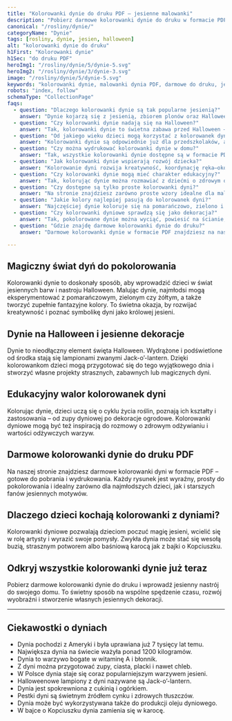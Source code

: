 ```yaml
---
title: "Kolorowanki dynie do druku PDF – jesienne malowanki"
description: "Pobierz darmowe kolorowanki dynie do druku w formacie PDF. Jesienne motywy, halloweenowe buźki i urocze wzory dla dzieci."
canonical: "/rosliny/dynie/"
categoryName: "Dynie"
tags: [rosliny, dynie, jesien, halloween]
alt: "kolorowanki dynie do druku"
h1First: "Kolorowanki dynie"
h1Sec: "do druku PDF"
heroImg1: "/rosliny/dynie/5/dynie-5.svg"
heroImg2: "/rosliny/dynie/3/dynie-3.svg"
image: "/rosliny/dynie/5/dynie-5.svg"
keywords: "kolorowanki dynie, malowanki dynia PDF, darmowe do druku, jesienne kolorowanki, halloween dynie"
robots: "index, follow"
schemaType: "CollectionPage"
faqs:
  - question: "Dlaczego kolorowanki dynie są tak popularne jesienią?"
    answer: "Dynie kojarzą się z jesienią, zbiorem plonów oraz Halloween. Kolorowanki z dyniami pozwalają dzieciom wczuć się w klimat tej pory roku i przygotować do jesiennych dekoracji."
  - question: "Czy kolorowanki dynie nadają się na Halloween?"
    answer: "Tak, kolorowanki dynie to świetna zabawa przed Halloween – dzieci mogą tworzyć straszne, zabawne i magiczne buźki dyniowe inspirowane lampionami Jack-o’-lantern."
  - question: "Od jakiego wieku dzieci mogą korzystać z kolorowanek dyni?"
    answer: "Kolorowanki dynie są odpowiednie już dla przedszkolaków, a starsze dzieci mogą próbować bardziej skomplikowanych wzorów z detalami i ozdobami."
  - question: "Czy można wydrukować kolorowanki dynie w domu?"
    answer: "Tak, wszystkie kolorowanki dynie dostępne są w formacie PDF do darmowego pobrania i wydruku na domowej drukarce."
  - question: "Jak kolorowanki dynie wspierają rozwój dziecka?"
    answer: "Kolorowanie dyni rozwija kreatywność, koordynację ręka–oko, a także uczy dzieci o kształtach roślin i symbolice związanej z jesienią i Halloween."
  - question: "Czy kolorowanki dynie mogą mieć charakter edukacyjny?"
    answer: "Tak, kolorując dynie można rozmawiać z dziećmi o zdrowym odżywianiu, właściwościach warzyw oraz o tradycjach takich jak Halloween."
  - question: "Czy dostępne są tylko proste kolorowanki dyni?"
    answer: "Na stronie znajdziesz zarówno proste wzory idealne dla maluchów, jak i bardziej szczegółowe ilustracje dla starszych dzieci."
  - question: "Jakie kolory najlepiej pasują do kolorowanek dyni?"
    answer: "Najczęściej dynie koloruje się na pomarańczowo, zielono i żółto, ale dzieci mogą puścić wodze fantazji i tworzyć zupełnie bajkowe barwy."
  - question: "Czy kolorowanki dyniowe sprawdzą się jako dekoracja?"
    answer: "Tak, pokolorowane dynie można wyciąć, powiesić na ścianie, w oknie lub wykorzystać do przygotowania jesiennych i halloweenowych ozdób."
  - question: "Gdzie znajdę darmowe kolorowanki dynie do druku?"
    answer: "Darmowe kolorowanki dynie w formacie PDF znajdziesz na naszej stronie w kategorii Dynie – gotowe do pobrania i wydrukowania."

---
```

## Magiczny świat dyń do pokolorowania
Kolorowanki dynie to doskonały sposób, aby wprowadzić dzieci w świat jesiennych barw i nastroju Halloween. Malując dynie, najmłodsi mogą eksperymentować z pomarańczowym, zielonym czy żółtym, a także tworzyć zupełnie fantazyjne kolory. To świetna okazja, by rozwijać kreatywność i poznać symbolikę dyni jako królowej jesieni.

## Dynie na Halloween i jesienne dekoracje
Dynie to nieodłączny element święta Halloween. Wydrążone i podświetlone od środka stają się lampionami zwanymi Jack-o’-lantern. Dzięki kolorowankom dzieci mogą przygotować się do tego wyjątkowego dnia i stworzyć własne projekty strasznych, zabawnych lub magicznych dyni.

## Edukacyjny walor kolorowanek dyni
Kolorując dynie, dzieci uczą się o cyklu życia roślin, poznają ich kształty i zastosowania – od zupy dyniowej po dekoracje ogrodowe. Kolorowanki dyniowe mogą być też inspiracją do rozmowy o zdrowym odżywianiu i wartości odżywczych warzyw.

## Darmowe kolorowanki dynie do druku PDF
Na naszej stronie znajdziesz darmowe kolorowanki dyni w formacie PDF – gotowe do pobrania i wydrukowania. Każdy rysunek jest wyraźny, prosty do pokolorowania i idealny zarówno dla najmłodszych dzieci, jak i starszych fanów jesiennych motywów.

## Dlaczego dzieci kochają kolorowanki z dyniami?
Kolorowanki dyniowe pozwalają dzieciom poczuć magię jesieni, wcielić się w rolę artysty i wyrazić swoje pomysły. Zwykła dynia może stać się wesołą buzią, strasznym potworem albo baśniową karocą jak z bajki o Kopciuszku.

## Odkryj wszystkie kolorowanki dynie już teraz
Pobierz darmowe kolorowanki dynie do druku i wprowadź jesienny nastrój do swojego domu. To świetny sposób na wspólne spędzenie czasu, rozwój wyobraźni i stworzenie własnych jesiennych dekoracji.

---

## Ciekawostki o dyniach

<ul class="grid grid-cols-1 mb-3 sm:grid-cols-2 md:grid-cols-3 lg:grid-cols-5 gap-x-6 gap-y-3 text-center text-base md:text-lg font-light max-w-6xl mx-auto">
<li class="bg-none text-black p-2 flex items-center justify-center font-medium rounded border-4 border-dotted border-orange-500">Dynia pochodzi z Ameryki i była uprawiana już 7 tysięcy lat temu.</li>
<li class="bg-none text-black p-2 flex items-center justify-center font-medium rounded border-4 border-dotted border-green-500">Największa dynia na świecie ważyła ponad 1200 kilogramów.</li>
<li class="bg-none text-black p-2 flex items-center justify-center font-medium rounded border-4 border-dotted border-yellow-500">Dynia to warzywo bogate w witaminę A i błonnik.</li>
<li class="bg-none text-black p-2 flex items-center justify-center font-medium rounded border-4 border-dotted border-purple-500">Z dyni można przygotować zupy, ciasta, placki i nawet chleb.</li>
<li class="bg-none text-black p-2 flex items-center justify-center font-medium rounded border-4 border-dotted border-red-500">W Polsce dynia staje się coraz popularniejszym warzywem jesieni.</li>
<li class="bg-none text-black p-2 flex items-center justify-center font-medium rounded border-4 border-dotted border-blue-500">Halloweenowe lampiony z dyni nazywane są Jack-o’-lantern.</li>
<li class="bg-none text-black p-2 flex items-center justify-center font-medium rounded border-4 border-dotted border-pink-500">Dynia jest spokrewniona z cukinią i ogórkiem.</li>
<li class="bg-none text-black p-2 flex items-center justify-center font-medium rounded border-4 border-dotted border-teal-500">Pestki dyni są świetnym źródłem cynku i zdrowych tłuszczów.</li>
<li class="bg-none text-black p-2 flex items-center justify-center font-medium rounded border-4 border-dotted border-indigo-500">Dynia może być wykorzystywana także do produkcji oleju dyniowego.</li>
<li class="bg-none text-black p-2 flex items-center justify-center font-medium rounded border-4 border-dotted border-lime-500">W bajce o Kopciuszku dynia zamienia się w karocę.</li>
</ul>